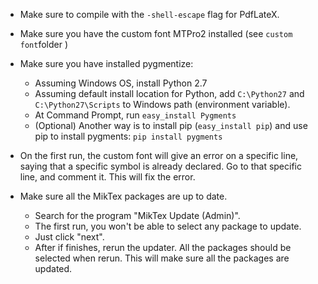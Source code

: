 * Make sure to compile with the `-shell-escape` flag for PdfLateX.
* Make sure you have the custom font MTPro2 installed (see `custom font`folder )
* Make sure you have installed pygmentize:
	* Assuming Windows OS, install Python 2.7
	* Assuming default install location for Python, add `C:\Python27` and `C:\Python27\Scripts` to Windows path (environment variable).
	* At Command Prompt, run `easy_install Pygments`
	* (Optional) Another way is to install pip (`easy_install pip`) and use pip to install pygments: `pip install pygments` 
	
* On the first run, the custom font will give an error on a specific line, saying that a specific symbol is already declared.
	Go to that specific line, and comment it. This will fix the error.
* Make sure all the MikTex packages are up to date.
	* Search for the program "MikTex Update (Admin)".
	* The first run, you won't be able to select any package to update.
	* Just click "next".
	* After if finishes, rerun the updater. All the packages should be selected when rerun. This will make sure all the packages are updated.

